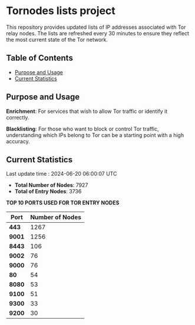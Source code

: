 # Tornodes lists project

This repository provides updated lists of IP addresses associated with Tor relay nodes. The lists are refreshed every 30 minutes to ensure they reflect the most current state of the Tor network.

## Table of Contents

- [Purpose and Usage](#purpose-and-usage)
- [Current Statistics](#current-statistics)


## Purpose and Usage

**Enrichment**: For services that wish to allow Tor traffic or identify it correctly.

**Blacklisting**: For those who want to block or control Tor traffic, understanding which IPs belong to Tor can be a starting point with a high accuracy.

## Current Statistics

Last update time : 2024-06-20 06:00:07 UTC

- **Total Number of Nodes**: 7927
- **Total of Entry Nodes**: 3736

**TOP 10 PORTS USED FOR TOR ENTRY NODES**

| **Port** | **Number of Nodes** |
|------|-----------------|
| **443**   | 1267  |
| **9001**   | 1256  |
| **8443**   | 106  |
| **9002**   | 76  |
| **9000**   | 76  |
| **80**   | 54  |
| **8080**   | 53  |
| **9100**   | 51  |
| **9300**   | 33  |
| **9200**   | 30  |

